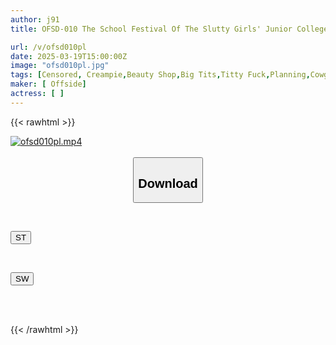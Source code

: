 ```yaml
---
author: j91
title: OFSD-010 The School Festival Of The Slutty Girls' Junior College Is Super Radical! The Girls Who Belong To The Slutty Club Catch Men At The Men's Massage Parlor And Devour Them In A Do-nothing Way!

url: /v/ofsd010pl
date: 2025-03-19T15:00:00Z
image: "ofsd010pl.jpg"
tags: [Censored, Creampie,Beauty Shop,Big Tits,Titty Fuck,Planning,Cowgirl,Slut,Lotion,Huge Cock,Bitch	]
maker: [ Offside]
actress: [ ]
---
```



{{< rawhtml >}}

<div class="video" data-videoid="XgkggJvX3oTDMW6">
    <a href="javascript:;">
        <img src="/v/ofsd010pl/ofsd010pl.jpg" width="WIDTH" height="HEIGHT" alt="ofsd010pl.mp4" loading="lazy">
    </a>
</div>

<script type="text/javascript" src="https://j91.asia/asset/on-demand-st.js"></script>

<br>
  <link rel="stylesheet" href="https://j91.asia/asset/bs5.css">
  
  <center>
  <button class="btn btn-primary" type="button" data-bs-toggle="collapse" data-bs-target=".multi-collapse" aria-expanded="false" aria-controls="multiCollapseExample1 multiCollapseExample2"><h2>Download</h2></button></center>
</p>
<div class="row">
  <div class="col">
    <div class="collapse multi-collapse" id="multiCollapseExample1">
      <div class="card card-body">
	      	      <br>
<div class="buttons">  
<p><a href="/v/ofsd010pl/st.html" target="_blank"><button class="btn-hover color-3"><i class="fa fa-download"></i> ST</button></a></p></div>
    </div>
  </div>
</div>
  <div class="col">
    <div class="collapse multi-collapse" id="multiCollapseExample2">
      <div class="card card-body">
	      <br>
<div class="buttons">
<p><a href="/v/ofsd010pl/sw.html" target="_blank"><button class="btn-hover color-2"><i class="fa fa-download"></i> SW</button></a></p></div>
<br><br>
      </div>
    </div>
  </div>
</div>

{{< /rawhtml >}}